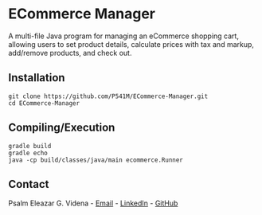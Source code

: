 
# ECommerce Manager
A multi-file Java program for managing an eCommerce shopping cart, allowing users to set product details, calculate prices with tax and markup, add/remove products, and check out.

## Installation

```
git clone https://github.com/P541M/ECommerce-Manager.git
cd ECommerce-Manager
```

## Compiling/Execution
```
gradle build
gradle echo
java -cp build/classes/java/main ecommerce.Runner
```

## Contact
Psalm Eleazar G. Videna - [Email](mailto:videna.psalmeleazar@gmail.com) - [LinkedIn](https://www.linkedin.com/in/pevidena/) - [GitHub](https://github.com/P541M)
